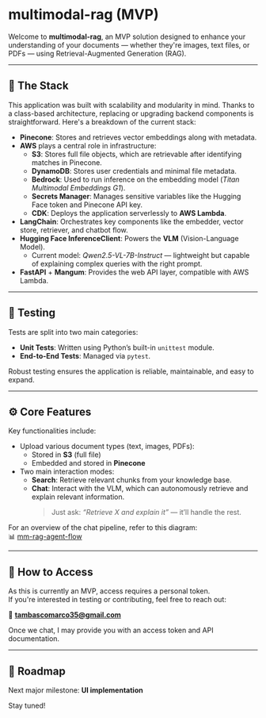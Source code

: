# multimodal-rag (MVP)

Welcome to **multimodal-rag**, an MVP solution designed to enhance your understanding of your documents — whether they're images, text files, or PDFs — using Retrieval-Augmented Generation (RAG).

---

## 🧱 The Stack

This application was built with scalability and modularity in mind. Thanks to a class-based architecture, replacing or upgrading backend components is straightforward. Here's a breakdown of the current stack:

- **Pinecone**: Stores and retrieves vector embeddings along with metadata.
- **AWS** plays a central role in infrastructure:
  - **S3**: Stores full file objects, which are retrievable after identifying matches in Pinecone.
  - **DynamoDB**: Stores user credentials and minimal file metadata.
  - **Bedrock**: Used to run inference on the embedding model (_Titan Multimodal Embeddings G1_).
  - **Secrets Manager**: Manages sensitive variables like the Hugging Face token and Pinecone API key.
  - **CDK**: Deploys the application serverlessly to **AWS Lambda**.
- **LangChain**: Orchestrates key components like the embedder, vector store, retriever, and chatbot flow.
- **Hugging Face InferenceClient**: Powers the **VLM** (Vision-Language Model).
  - Current model: _Qwen2.5-VL-7B-Instruct_ — lightweight but capable of explaining complex queries with the right prompt.
- **FastAPI** + **Mangum**: Provides the web API layer, compatible with AWS Lambda.

---

## 🧪 Testing

Tests are split into two main categories:

- **Unit Tests**: Written using Python’s built-in `unittest` module.
- **End-to-End Tests**: Managed via `pytest`.

Robust testing ensures the application is reliable, maintainable, and easy to expand.

---

## ⚙️ Core Features

Key functionalities include:

- Upload various document types (text, images, PDFs):
  - Stored in **S3** (full file)
  - Embedded and stored in **Pinecone**
- Two main interaction modes:
  - **Search**: Retrieve relevant chunks from your knowledge base.
  - **Chat**: Interact with the VLM, which can autonomously retrieve and explain relevant information.  
    > Just ask: *“Retrieve X and explain it”* — it’ll handle the rest.

For an overview of the chat pipeline, refer to this diagram:  
📊 [mm-rag-agent-flow](https://github.com/user-attachments/assets/344b4980-ec2a-40e2-9e7b-30a970782cc8)

---

## 🚀 How to Access

As this is currently an MVP, access requires a personal token.  
If you're interested in testing or contributing, feel free to reach out:

📧 **tambascomarco35@gmail.com**

Once we chat, I may provide you with an access token and API documentation.

---

## 🧭 Roadmap

Next major milestone: **UI implementation**

Stay tuned!

